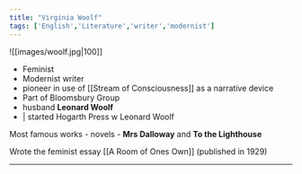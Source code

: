 ```yaml
---
title: "Virginia Woolf"
tags: ['English','Literature','writer','modernist']
---
```

![[images/woolf.jpg|100]]

- Feminist 
- Modernist writer 
- pioneer in use of [[Stream of Consciousness]] as a narrative device
- Part of Bloomsbury Group 
-  husband **Leonard Woolf**
- | started Hogarth Press w Leonard Woolf

Most famous works - novels - **Mrs Dalloway** and **To the Lighthouse**

Wrote the feminist essay [[A Room of Ones Own]] (published in 1929)

---

[^1]: was a group of associated English writers, intellectuals, philosophers and artists in the first half of the 20th century;  works and outlook deeply influenced literature, aesthetics,  criticism, and economics as well as modern attitudes  towards feminism, pacifism, and sexuality

